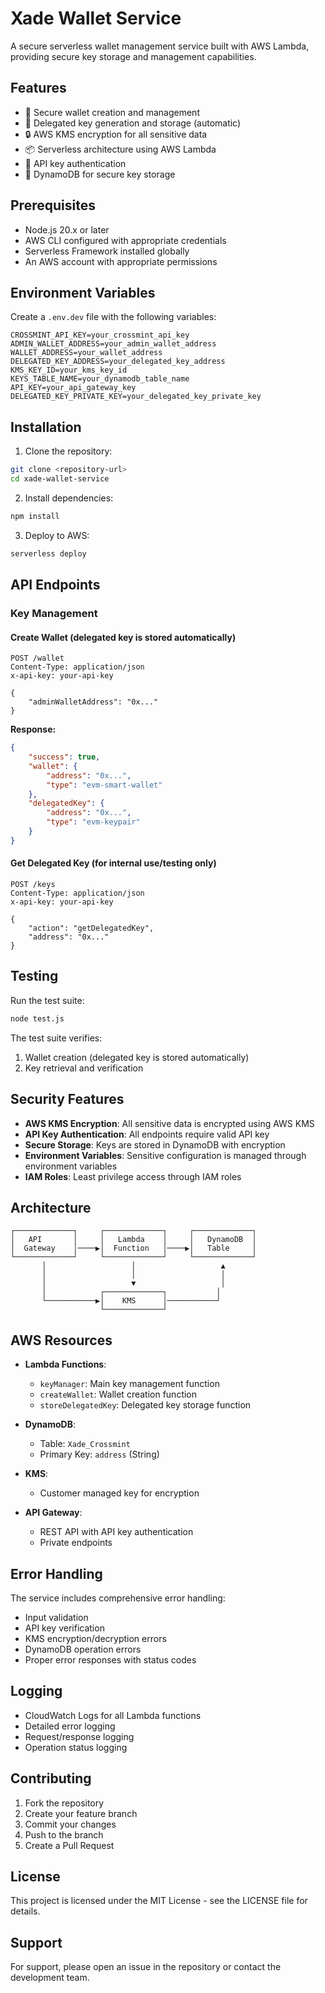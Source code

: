 # Xade Wallet Service

A secure serverless wallet management service built with AWS Lambda, providing secure key storage and management capabilities.

## Features

- 🔐 Secure wallet creation and management
- 🔑 Delegated key generation and storage (automatic)
- 🔒 AWS KMS encryption for all sensitive data
- 📦 Serverless architecture using AWS Lambda
- 🔐 API key authentication
- 💾 DynamoDB for secure key storage

## Prerequisites

- Node.js 20.x or later
- AWS CLI configured with appropriate credentials
- Serverless Framework installed globally
- An AWS account with appropriate permissions

## Environment Variables

Create a `.env.dev` file with the following variables:

```env
CROSSMINT_API_KEY=your_crossmint_api_key
ADMIN_WALLET_ADDRESS=your_admin_wallet_address
WALLET_ADDRESS=your_wallet_address
DELEGATED_KEY_ADDRESS=your_delegated_key_address
KMS_KEY_ID=your_kms_key_id
KEYS_TABLE_NAME=your_dynamodb_table_name
API_KEY=your_api_gateway_key
DELEGATED_KEY_PRIVATE_KEY=your_delegated_key_private_key
```

## Installation

1. Clone the repository:
```bash
git clone <repository-url>
cd xade-wallet-service
```

2. Install dependencies:
```bash
npm install
```

3. Deploy to AWS:
```bash
serverless deploy
```

## API Endpoints

### Key Management

#### Create Wallet (delegated key is stored automatically)
```http
POST /wallet
Content-Type: application/json
x-api-key: your-api-key

{
    "adminWalletAddress": "0x..."
}
```

**Response:**
```json
{
    "success": true,
    "wallet": {
        "address": "0x...",
        "type": "evm-smart-wallet"
    },
    "delegatedKey": {
        "address": "0x...",
        "type": "evm-keypair"
    }
}
```

#### Get Delegated Key (for internal use/testing only)
```http
POST /keys
Content-Type: application/json
x-api-key: your-api-key

{
    "action": "getDelegatedKey",
    "address": "0x..."
}
```

## Testing

Run the test suite:
```bash
node test.js
```

The test suite verifies:
1. Wallet creation (delegated key is stored automatically)
2. Key retrieval and verification

## Security Features

- **AWS KMS Encryption**: All sensitive data is encrypted using AWS KMS
- **API Key Authentication**: All endpoints require valid API key
- **Secure Storage**: Keys are stored in DynamoDB with encryption
- **Environment Variables**: Sensitive configuration is managed through environment variables
- **IAM Roles**: Least privilege access through IAM roles

## Architecture

```
┌─────────────┐     ┌─────────────┐     ┌─────────────┐
│   API       │     │   Lambda    │     │   DynamoDB  │
│  Gateway    │────▶│  Function   │────▶│   Table     │
└─────────────┘     └─────────────┘     └─────────────┘
       │                   │                   ▲
       │                   │                   │
       │                   ▼                   │
       │            ┌─────────────┐           │
       └───────────▶│    KMS      │───────────┘
                    └─────────────┘
```

## AWS Resources

- **Lambda Functions**:
  - `keyManager`: Main key management function
  - `createWallet`: Wallet creation function
  - `storeDelegatedKey`: Delegated key storage function

- **DynamoDB**:
  - Table: `Xade_Crossmint`
  - Primary Key: `address` (String)

- **KMS**:
  - Customer managed key for encryption

- **API Gateway**:
  - REST API with API key authentication
  - Private endpoints

## Error Handling

The service includes comprehensive error handling:
- Input validation
- API key verification
- KMS encryption/decryption errors
- DynamoDB operation errors
- Proper error responses with status codes

## Logging

- CloudWatch Logs for all Lambda functions
- Detailed error logging
- Request/response logging
- Operation status logging

## Contributing

1. Fork the repository
2. Create your feature branch
3. Commit your changes
4. Push to the branch
5. Create a Pull Request

## License

This project is licensed under the MIT License - see the LICENSE file for details.

## Support

For support, please open an issue in the repository or contact the development team. 